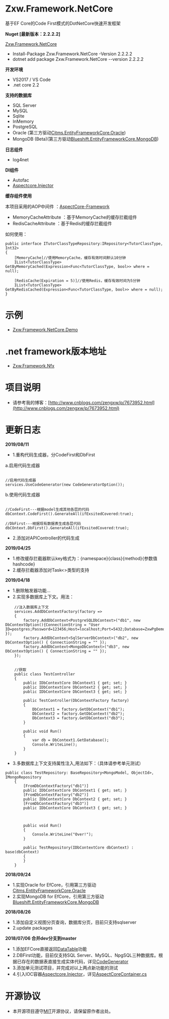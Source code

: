 # Zxw.Framework.NetCore
基于EF Core的Code First模式的DotNetCore快速开发框架

**Nuget [最新版本：2.2.2.2]**

[Zxw.Framework.NetCore](https://www.nuget.org/packages/Zxw.Framework.NetCore/2.2.2.2) 
* Install-Package Zxw.Framework.NetCore -Version 2.2.2.2
* dotnet add package Zxw.Framework.NetCore --version 2.2.2.2

**开发环境**
* VS2017 / VS Code
* .net core 2.2

**支持的数据库**
* SQL Server
* MySQL
* Sqlite
* InMemory
* PostgreSQL
* Oracle (第三方驱动[Citms.EntityFrameworkCore.Oracle](https://github.com/CrazyJson/Citms.EntityFrameworkCore.Oracle))
* MongoDB (Beta)(第三方驱动[Blueshift.EntityFrameworkCore.MongoDB](https://github.com/BlueshiftSoftware/EntityFrameworkCore))

**日志组件**
* log4net

**DI组件**
* Autofac
* [Aspectcore.Injector](https://github.com/dotnetcore/AspectCore-Framework/blob/master/docs/injector.md)

**缓存组件使用**

本项目采用的AOP中间件 ：[AspectCore-Framework](https://github.com/dotnetcore/AspectCore-Framework)
* MemoryCacheAttribute ：基于MemoryCache的缓存拦截组件
* RedisCacheAttribute ：基于Redis的缓存拦截组件

如何使用：

    public interface ITutorClassTypeRepository:IRepository<TutorClassType, Int32>
    {
        [MemoryCache]//使用MemoryCache，缓存有效时间默认10分钟
        IList<TutorClassType> GetByMemoryCached(Expression<Func<TutorClassType, bool>> where = null);

        [RedisCache(Expiration = 5)]//使用Redis，缓存有效时间为5分钟
        IList<TutorClassType> GetByRedisCached(Expression<Func<TutorClassType, bool>> where = null);
    }
    
# 示例
* [Zxw.Framework.NetCore.Demo](https://github.com/VictorTzeng/Zxw.Framework.NetCore.Demo)


# .net framework版本地址
* [Zxw.Framework.Nfx](https://github.com/VictorTzeng/Zxw.Framework.Nfx)

# 项目说明
* 请参考我的博客：[http://www.cnblogs.com/zengxw/p/7673952.html](http://www.cnblogs.com/zengxw/p/7673952.html)

# 更新日志

**2019/08/11**
* 1.重构代码生成器，分CodeFirst和DbFirst

 a.启用代码生成器
```

//启用代码生成器
services.UseCodeGenerator(new CodeGeneratorOption());

```

 b.使用代码生成器
 
```

//CodeFirst---根据model生成其他各层的代码
dbContext.CodeFirst().GenerateAll(ifExsitedCovered:true);

//DbFirst---根据现有数据表生成各层代码
dbCOntext.DbFirst().GenerateAll(ifExsitedCovered:true);

```
* 2.添加对APIController的代码生成

**2019/04/25**
* 1.修改缓存拦截器默认key格式为：{namespace}{class}{method}{参数值hashcode}
* 2.缓存拦截器添加对Task<>类型的支持


**2019/04/18**
* 1.删除触发器功能...
* 2.实现多数据库上下文。用法：

```
    //注入数据库上下文
    services.AddDbContextFactory(factory =>
    {
        factory.AddDbContext<PostgreSQLDbContext>("db1", new DbContextOption(){ConnectionString = "User ID=postgres;Password=123456;Host=localhost;Port=5432;Database=ZxwPgDemo;Pooling=true;" });
        factory.AddDbContext<SqlServerDbContext>("db2", new DbContextOption() { ConnectionString = "" });
        factory.AddDbContext<MongoDbContext>("db3", new DbContextOption() { ConnectionString = "" });
    });


    //获取
    public class TestController
    {
        public IDbContextCore DbContext1 { get; set; }
        public IDbContextCore DbContext2 { get; set; }
        public IDbContextCore DbContext3 { get; set; }

        public TestController(DbContextFactory factory)
        {
            DbContext1 = factory.GetDbContext("db1");
            DbContext2 = factory.GetDbContext("db2");
            DbContext3 = factory.GetDbContext("db3");
        }

        public void Run()
        {
            var db = DbContext1.GetDatabase();
            Console.WriteLine();
        }
    }
```

* 3.多数据库上下文支持属性注入,用法如下：（具体请参考单元测试）
```    
public class TestRepository: BaseRepository<MongoModel, ObjectId>, IMongoRepository
    {
        [FromDbContextFactory("db1")]
        public IDbContextCore DbContext1 { get; set; }
        [FromDbContextFactory("db2")]
        public IDbContextCore DbContext2 { get; set; }
        [FromDbContextFactory("db3")]
        public IDbContextCore DbContext3 { get; set; }



        public void Run()
        {
            Console.WriteLine("Over!");
        }

        public TestRepository(IDbContextCore dbContext) : base(dbContext)
        {
        }
    }
```

**2018/09/24**
* 1.实现Oracle for EfCore，引用第三方驱动[Citms.EntityFrameworkCore.Oracle](https://github.com/CrazyJson/Citms.EntityFrameworkCore.Oracle)
* 2.实现MongoDB for EfCore，引用第三方驱动[Blueshift.EntityFrameworkCore.MongoDB](https://github.com/BlueshiftSoftware/EntityFrameworkCore)

**2018/08/26**
* 1.添加自定义视图分页查询，数据库分页，目前只支持sqlserver
* 2.update packages

**2018/07/06 合并dev分支到master**
* 1.添加EFCore直接返回[DataTable](https://github.com/VictorTzeng/Zxw.Framework.NetCore/blob/d99b321006ad7ee12883e92742d3ef1fe44968f7/Zxw.Framework.NetCore/Extensions/EntityFrameworkCoreExtensions.cs#L20)功能
* 2.DBFirst功能，目前仅支持SQL Server、MySQL、NpgSQL三种数据库。根据已存在的数据表直接生成实体代码，详见[CodeGenerator](https://github.com/VictorTzeng/Zxw.Framework.NetCore/blob/b07589d550a9f757b8da75e4fc685b917be29f34/Zxw.Framework.NetCore/CodeGenerator/CodeGenerator.cs#L197)
* 3.添加单元测试项目，并完成对以上两点新功能的测试
* 4.引入IOC容器[Aspectcore.Injector](https://github.com/dotnetcore/AspectCore-Framework/blob/master/docs/injector.md)，详见[AspectCoreContainer.cs](https://github.com/VictorTzeng/Zxw.Framework.NetCore/blob/master/Zxw.Framework.NetCore/IoC/AspectCoreContainer.cs)

# 开源协议
* 本开源项目遵守[MIT](https://github.com/VictorTzeng/Zxw.Framework.NetCore/blob/master/LICENSE)开源协议，请保留原作者出处。
